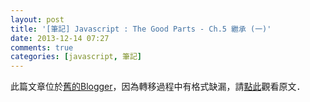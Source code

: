 ```yaml
---
layout: post
title: '[筆記] Javascript : The Good Parts - Ch.5 繼承 (一)'
date: 2013-12-14 07:27
comments: true
categories: [javascript, 筆記]
---
```

此篇文章位於[舊的Blogger](http://apolkingg8.blogspot.com/)，因為轉移過程中有格式缺漏，請[點此](http://apolkingg8.blogspot.com/2013/12/javascript-good-parts-ch5.html)觀看原文．